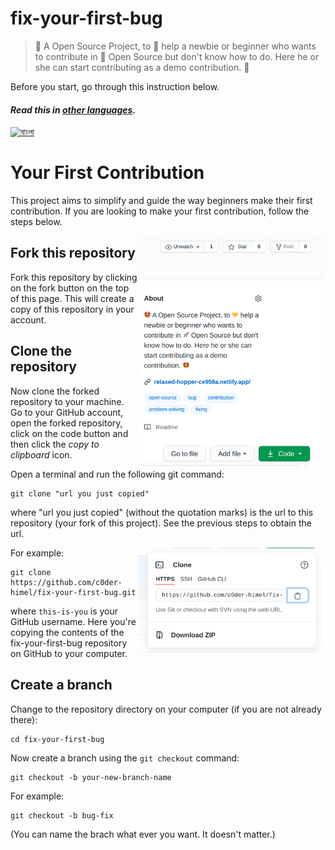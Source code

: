 # fix-your-first-bug

> 🤩 A Open Source Project, to 🤝 help a newbie or beginner who wants to contribute in 🚀 Open Source but don't know how to do. Here he or she can start contributing as a demo contribution. 🤩

Before you start, go through this instruction below.

#### _Read this in [other languages](translations/Translations.md)._

<kbd>[<img title="বাংলা" alt="বাংলা" src="https://cdn.staticaly.com/gh/hjnilsson/country-flags/master/svg/bd.svg" width="22">](translations/README.bn.md)</kbd>

# Your First Contribution

This project aims to simplify and guide the way beginners make their first contribution. If you are looking to make your first contribution, follow the steps below.

<img align="right" width="300" src="./src/assets/images/README/fork.png" alt="fork repository" />

## Fork this repository

Fork this repository by clicking on the fork button on the top of this page.
This will create a copy of this repository in your account.

## Clone the repository

<img align="right" width="300" src="./src/assets/images/README/clone1.png" alt="clone repository" />

Now clone the forked repository to your machine. Go to your GitHub account, open the forked repository, click on the code button and then click the _copy to clipboard_ icon.

Open a terminal and run the following git command:

```
git clone "url you just copied"
```

where "url you just copied" (without the quotation marks) is the url to this repository (your fork of this project). See the previous steps to obtain the url.

<img align="right" width="300" src="./src/assets/images/README/clone2.png" alt="copy URL to clipboard" />

For example:

```
git clone https://github.com/c0der-himel/fix-your-first-bug.git
```

where `this-is-you` is your GitHub username. Here you're copying the contents of the fix-your-first-bug repository on GitHub to your computer.

## Create a branch

Change to the repository directory on your computer (if you are not already there):

```
cd fix-your-first-bug
```

Now create a branch using the `git checkout` command:

```
git checkout -b your-new-branch-name
```

For example:

```
git checkout -b bug-fix
```

(You can name the brach what ever you want. It doesn't matter.)
